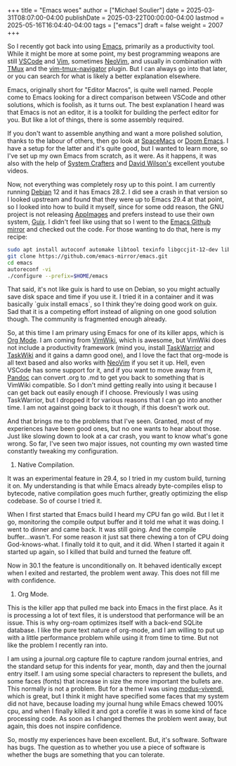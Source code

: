 +++
title = "Emacs woes"
author = ["Michael Soulier"]
date = 2025-03-31T08:07:00-04:00
publishDate = 2025-03-22T00:00:00-04:00
lastmod = 2025-05-16T16:04:40-04:00
tags = ["emacs"]
draft = false
weight = 2007
+++

So I recently got back into using [Emacs](https://www.gnu.org/software/emacs/), primarily as a productivity tool. While it might be more at some point, my best programming weapons are still [VSCode](https://code.visualstudio.com/) and [Vim](https://www.vim.org/), sometimes [NeoVim](https://neovim.io/), and usually in combination with [TMux](https://github.com/tmux/tmux/wiki) and the [vim-tmux-navigator](https://github.com/christoomey/vim-tmux-navigator) plugin. But I can always go into that later, or you can search for what is likely a better explanation elsewhere.

Emacs, originally short for "Editor Macros", is quite well named. People come to Emacs looking for a direct comparison between VSCode and other solutions, which is foolish, as it turns out. The best explanation I heard was that Emacs is not an editor, it is a toolkit for building the perfect editor for you. But like a lot of things, there is some assembly required.

If you don't want to assemble anything and want a more polished solution, thanks to the labour of others, then go look at [SpaceMacs](https://www.spacemacs.org/) or [Doom Emacs](https://github.com/doomemacs/doomemacs). I have a setup for the latter and it's quite good, but I wanted to learn more, so I've set up my own Emacs from scratch, as it were. As it happens, it was also with the help of [System Crafters](https://systemcrafters.net/) and [David Wilson's](https://daviwil.com/) excellent youtube videos.

Now, not everything was completely rosy up to this point. I am currently running [Debian](https://www.debian.org) 12 and it has Emacs 28.2. I did see a crash in that version so I looked upstream and found that they were up to Emacs 29.4 at that point, so I looked into how to build it myself, since for some odd reason, the GNU project is not releasing [AppImages](https://appimage.org/) and prefers instead to use their own system, [Guix](https://guix.gnu.org/). I didn't feel like using that so I went to the [Emacs Github mirror](https://github.com/emacs-mirror/emacs.git) and checked out the code. For those wanting to do that, here is my recipe:

```sh
sudo apt install autoconf automake libtool texinfo libgccjit-12-dev libgtk-4-dev libxaw7-dev libgnutls28-dev libgif-dev ripgrep libncurses-dev
git clone https://github.com/emacs-mirror/emacs.git
cd emacs
autoreconf -vi
./configure --prefix=$HOME/emacs
```

That said, it's not like guix is hard to use on Debian, so you might actually save disk space and time if you use it. I tried it in a container and it was basically \`guix install emacs\`, so I think they're doing good work on guix. Sad that it is a competing effort instead of aligning on one good solution though. The community is fragmented enough already.

So, at this time I am primary using Emacs for one of its killer apps, which is [Org Mode](https://orgmode.org/). I am coming from [VimWiki](https://vimwiki.github.io/), which is awesome, but VimWiki does not include a productivity framework (mind you, install [TaskWarrior](https://taskwarrior.org/) and [TaskWiki](https://github.com/tools-life/taskwiki) and it gains a damn good one), and I love the fact that org-mode is all text based and also works with [NeoVim](https://github.com/nvim-orgmode/orgmode) if you set it up. Hell, even VSCode has some support for it, and if you want to move away from it, [Pandoc](https://pandoc.org/installing.html) can convert .org to .md to get you back to something that is VimWiki compatible. So I don't mind getting really into using it because I can get back out easily enough if I choose. Previously I was using TaskWarrior, but I dropped it for various reasons that I can go into another time. I am not against going back to it though, if this doesn't work out.

And that brings me to the problems that I've seen. Granted, most of my experiences have been good ones, but no one wants to hear about those. Just like slowing down to look at a car crash, you want to know what's gone wrong. So far, I've seen two major issues, not counting my own wasted time constantly tweaking my configuration.

1.  Native Compilation.

It was an experimental feature in 29.4, so I tried in my custom build, turning it on. My understanding is that while Emacs already byte-compiles elisp to bytecode, native compilation goes much further, greatly optimizing the elisp codebase. So of course I tried it.

When I first started that Emacs build I heard my CPU fan go wild. But I let it go, monitoring the compile output buffer and it told me what it was doing. I went to dinner and came back. It was still going. And the compile buffer...wasn't. For some reason it just sat there chewing a ton of CPU doing God-knows-what. I finally told it to quit, and it did. When I started it again it started up again, so I killed that build and turned the feature off.

Now in 30.1 the feature is unconditionally on. It behaved identically except when I exited and restarted, the problem went away. This does not fill me with confidence.

1.  Org Mode.

This is the killer app that pulled me back into Emacs in the first place. As it is processing a lot of text files, it is understood that performance will be an issue. This is why org-roam optimizes itself with a back-end SQLite database. I like the pure text nature of org-mode, and I am willing to put up with a little performance problem while using it from time to time. But not like the problem I recently ran into.

I am using a journal.org capture file to capture random journal entries, and the standard setup for this indents for year, month, day and then the journal entry itself. I am using some special characters to represent the bullets, and some faces (fonts) that increase in size the more important the bullets are. This normally is not a problem. But for a theme I was using [modus-vivendi](https://github.com/protesilaos/modus-themes), which is great, but I think it might have specified some faces that my system did not have, because loading my journal hung while Emacs chewed 100% cpu, and when I finally killed it and got a corefile it was in some kind of face processing code. As soon as I changed themes the problem went away, but again, this does not inspire confidence.

So, mostly my experiences have been excellent. But, it's software. Software has bugs. The question as to whether you use a piece of software is whether the bugs are something that you can tolerate.

